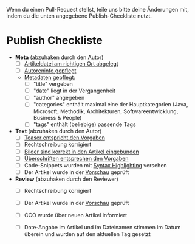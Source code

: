 Wenn du einen Pull-Request stellst, teile uns bitte deine Änderungen mit, indem du die unten angegebene Publish-Checkliste nutzt. 

# Publish Checkliste

- **Meta** (abzuhaken durch den Autor)
  - [ ] [Artikeldatei am richtigen Ort abgelegt](https://github.com/adessoAG/devblog/blob/master/examples/2017-08-10-blog-post-guide.md#dateiname-und-ablageort)
  - [ ] [Autoreninfo gepflegt](https://github.com/adessoAG/devblog/blob/master/examples/2017-08-10-blog-post-guide.md#autoren-informationen)
  - [Metadaten gepflegt:](https://github.com/adessoAG/devblog/blob/master/examples/2017-08-10-blog-post-guide.md#metadaten)
    - [ ] "title" vergeben
    - [ ] "date" liegt in der Vergangenheit
    - [ ] "author" angegeben
    - [ ] "categories" enthält maximal eine der Hauptkategorien (Java, Microsoft, Methodik, Architekturen, Softwareentwicklung, Business & People)
    - [ ] "tags" enthält (beliebige) passende Tags
- **Text** (abzuhaken durch den Autor)
  - [ ] [Teaser entspricht den Vorgaben](https://github.com/adessoAG/devblog/blob/master/examples/2017-08-10-blog-post-guide.md#einleitung--teaser)
  - [ ] Rechtschreibung korrigiert
  - [ ] [Bilder sind korrekt in den Artikel eingebunden](https://github.com/adessoAG/devblog/blob/master/examples/2017-08-10-blog-post-guide.md#bilder)
  - [ ] [Überschriften entsprechen den Vorgaben](https://github.com/adessoAG/devblog/blob/master/examples/2017-08-10-blog-post-guide.md#%C3%9Cberschriften)
  - [ ] Code-Snippets wurden mit [Syntax Highlighting](https://github.com/adessoAG/devblog/blob/master/examples/2017-08-10-blog-post-guide.md#syntax-highlighting) versehen
  - [ ] Der Artikel wurde in der [Vorschau](https://github.com/adessoAG/devblog/blob/master/examples/2017-08-10-blog-post-guide.md#online-preview) geprüft 
- **Review** (abzuhaken durch den Reviewer)
  - [ ] Rechtschreibung korrigiert
  - [ ] Der Artikel wurde in der [Vorschau](https://github.com/adessoAG/devblog/blob/master/examples/2017-08-10-blog-post-guide.md#online-preview) geprüft 
  - [ ] CCO wurde über neuen Artikel informiert
  - [ ]  Date-Angabe im Artikel und im Dateinamen stimmen im Datum überein und wurden auf den aktuellen Tag gesetzt


